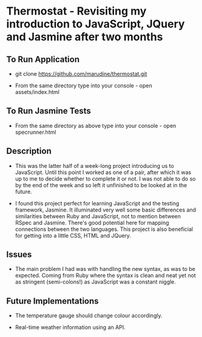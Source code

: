 
# Thermostat - Revisiting my introduction to JavaScript, JQuery and Jasmine after two months

## To Run Application

- git clone https://github.com/marudine/thermostat.git

- From the same directory type into your console - open assets/index.html

## To Run Jasmine Tests

- From the same directory as above type into your console - open specrunner.html


## Description

- This was the latter half of a week-long project introducing us to JavaScript. Until this point I worked as one of a pair, after which it was up to me to decide whether to complete it or not. I was not able to do so by the end of the week and so left it unfinished to be looked at in the future.

- I found this project perfect for learning JavaScript and the testing framework, Jasmine. It illuminated very well some basic differences and similarities between Ruby and JavaScript, not to mention between RSpec and Jasmine. There's good potential here for mapping connections between the two languages. This project is also beneficial for getting into a little CSS, HTML and JQuery.

## Issues

- The main problem I had was with handling the new syntax, as was to be expected. Coming from Ruby where the syntax is clean and neat yet not as stringent (semi-colons!) as JavaScript was a constant niggle.

## Future Implementations

- The temperature gauge should change colour accordingly.

- Real-time weather information using an API.
